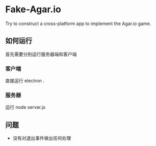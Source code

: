 # Fake-Agar.io
Try to construct a cross-platform app to implement the Agar.io game.

## 如何运行
首先需要分别运行服务器端和客户端
### 客户端
直接运行
    electron .

### 服务器
运行
    node server.js


## 问题
-   没有对退出事件做出任何处理
